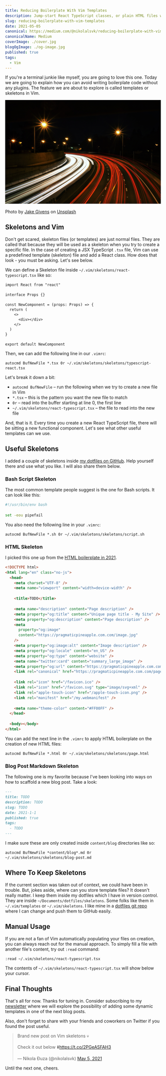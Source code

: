 ```yaml
---
title: Reducing Boilerplate With Vim Templates
description: Jump-start React TypeScript classes, or plain HTML files with a simple Vim template. No plugins needed.
slug: reducing-boilerplate-with-vim-templates
date: 2021-05-05
canonical: https://medium.com/@nikolalsvk/reducing-boilerplate-with-vim-templates-83831f8ced12
canonicalName: Medium
coverImage: ./cover.jpg
blogOgImage: ./og-image.jpg
published: true
tags:
  - Vim
---
```


If you're a terminal junkie like myself, you are going to love this one.
Today we are going to explain how you can avoid writing boilerplate code
without any plugins. The feature we are about to explore is called
templates or skeletons in Vim.

![Fast lights](./cover.jpg)

<div class="photo-caption">
  Photo by <a href="https://unsplash.com/@jakegivens?utm_source=unsplash&utm_medium=referral&utm_content=creditCopyText">Jake Givens</a> on <a href="https://unsplash.com/s/photos/fast?utm_source=unsplash&utm_medium=referral&utm_content=creditCopyText">Unsplash</a>
</div>

## Skeletons and Vim

Don't get scared, skeleton files (or templates) are just normal files. They are
called that because they will be used as a skeleton when you try to create a
specific file. In the case of creating a JSX TypeScript `.tsx` file, Vim
can use a predefined template (skeleton) file and add a React class. How does
that look - you must be asking. Let's see below.

We can define a Skeleton file inside `~/.vim/skeletons/react-typescript.tsx` like so:

```tsx
import React from "react"

interface Props {}

const NewComponent = (props: Props) => {
  return (
    <>
      <div></div>
    </>
  )
}

export default NewComponent
```

Then, we can add the following line in our `.vimrc`:

```vim
autocmd BufNewFile *.tsx 0r ~/.vim/skeletons/skeletons/typescript-react.tsx
```

Let's break it down a bit:

- `autocmd BufNewFile` – run the following when we try to create a new file in Vim
- `*.tsx` – this is the pattern you want the new file to match
- `0r` – read into the buffer starting at line 0, the first line
- `~/.vim/skeletons/react-typescript.tsx` – the file to read into the new file

And, that is it. Every time you create a new React TypeScript file, there will
be sitting a new functional component. Let's see what other useful templates
can we use.

## Useful Skeletons

I added a couple of skeletons inside [my dotfiles on GitHub](https://github.com/nikolalsvk/dotfiles/).
Help yourself there and use what you like. I will also share them below.

### Bash Script Skeleton

The most common template people suggest is the one for Bash scripts. It can look like this:

```sh
#!/usr/bin/env bash

set -eou pipefail
```

You also need the following line in your `.vimrc`:

```vim
autocmd BufNewFile *.sh 0r ~/.vim/skeletons/skeletons/script.sh
```

### HTML Skeleton

I picked this one up from the [HTML boilerplate in 2021](https://www.matuzo.at/blog/html-boilerplate/).

```html
<!DOCTYPE html>
<html lang="en" class="no-js">
  <head>
    <meta charset="UTF-8" />
    <meta name="viewport" content="width=device-width" />

    <title>TODO</title>

    <meta name="description" content="Page description" />
    <meta property="og:title" content="Unique page title - My Site" />
    <meta property="og:description" content="Page description" />
    <meta
      property="og:image"
      content="https://pragmaticpineapple.com.com/image.jpg"
    />
    <meta property="og:image:alt" content="Image description" />
    <meta property="og:locale" content="en_US" />
    <meta property="og:type" content="website" />
    <meta name="twitter:card" content="summary_large_image" />
    <meta property="og:url" content="https://pragmaticpineapple.com.com/page" />
    <link rel="canonical" href="https://pragmaticpineapple.com.com/page" />

    <link rel="icon" href="/favicon.ico" />
    <link rel="icon" href="/favicon.svg" type="image/svg+xml" />
    <link rel="apple-touch-icon" href="/apple-touch-icon.png" />
    <link rel="manifest" href="/my.webmanifest" />

    <meta name="theme-color" content="#FF00FF" />
  </head>

  <body></body>
</html>
```

You can add the next line in the `.vimrc` to apply HTML boilerplate on the creation of new HTML files:

```vim
autocmd BufNewFile *.html 0r ~/.vim/skeletons/skeletons/page.html
```

### Blog Post Markdown Skeleton

The following one is my favorite because I've been looking into ways on how to
scaffold a new blog post. Take a look:

```md
---
title: TODO
description: TODO
slug: TODO
date: 2021-1-1
published: true
tags:
  - TODO
---
```

I make sure these are only created inside `content/blog` directories like so:

```vim
autocmd BufNewFile *content/blog*.md 0r ~/.vim/skeletons/skeletons/blog-post.md
```

## Where To Keep Skeletons

If the current section was taken out of context, we could have been in trouble. But, jokes aside,
where can you store template files? It doesn't really matter. I keep them inside my dotfiles
which I have in version control. They are inside `~/Documents/dotfiles/skeletons`. Some folks
like them in `~/.vim/templates` or `~/.vim/skeletons`. I like mine in a [dotfiles git repo](https://github.com/nikolalsvk/dotfiles/)
where I can change and push them to GitHub easily.

## Manual Usage

If you are not a fan of Vim automatically populating your files on creation,
you can always reach out for the manual approach. To simply fill a file with
another file's content, try out `:read` command:

```vim
:read ~/.vim/skeletons/react-typescript.tsx
```

The contents of `~/.vim/skeletons/react-typescript.tsx` will show below your cursor.

## Final Thoughts

That's all for now. Thanks for tuning in. Consider subscribing to my
[newsletter](/newsletter) where we will explore the possibility of adding some
dynamic templates in one of the next blog posts.

Also, don't forget to share with your friends and coworkers on Twitter if you found
the post useful.

<blockquote class="twitter-tweet tw-align-center"><p lang="en" dir="ltr">Brand new post on Vim skeletons 💀<br><br>Check it out below ⬇️<a href="https://t.co/2PGeASFAH3">https://t.co/2PGeASFAH3</a></p>&mdash; Nikola Đuza (@nikolalsvk) <a href="https://twitter.com/nikolalsvk/status/1390007450586206208?ref_src=twsrc%5Etfw">May 5, 2021</a></blockquote> <script async src="https://platform.twitter.com/widgets.js" charset="utf-8"></script>

Until the next one, cheers.
